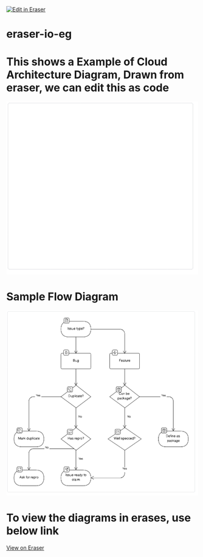 <p><a target="_blank" href="https://app.eraser.io/workspace/QZaoZU96wtJGhuUK0utn" id="edit-in-eraser-github-link"><img alt="Edit in Eraser" src="https://firebasestorage.googleapis.com/v0/b/second-petal-295822.appspot.com/o/images%2Fgithub%2FOpen%20in%20Eraser.svg?alt=media&amp;token=968381c8-a7e7-472a-8ed6-4a6626da5501"></a></p>

# eraser-io-eg
# This shows a Example of Cloud Architecture Diagram, Drawn from eraser, we can edit this as code
![Cloud Architecgture](/.eraser/QZaoZU96wtJGhuUK0utn___xHDxrJF90SVzAXgzcyI4YCKpeqF3___---figure---M1FcKQTXK8awVpoMb50ks---figure---Ank_ZwDYWqQmWROFWD-Xgw.png "Cloud Architecgture")



# Sample Flow Diagram
![Figure 1](/.eraser/QZaoZU96wtJGhuUK0utn___xHDxrJF90SVzAXgzcyI4YCKpeqF3___---figure---ixmeNs_QTSH2mJNpU9gJ4---figure---3-VPPUV_2bbS_vpxeK7PdA.png "Figure 1")



# To view the diagrams in erases, use below link
[﻿View on Eraser](https://app.eraser.io/workspace/jMUl9J18Hdav0RG8dTuj?elements=10kFcCDIovSyt7mmUy-bYQ) 


<!--- Eraser file: https://app.eraser.io/workspace/QZaoZU96wtJGhuUK0utn --->